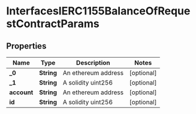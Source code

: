 

# InterfacesIERC1155BalanceOfRequestContractParams


## Properties

| Name | Type | Description | Notes |
|------------ | ------------- | ------------- | -------------|
|**_0** | **String** | An ethereum address |  [optional] |
|**_1** | **String** | A solidity uint256 |  [optional] |
|**account** | **String** | An ethereum address |  [optional] |
|**id** | **String** | A solidity uint256 |  [optional] |



